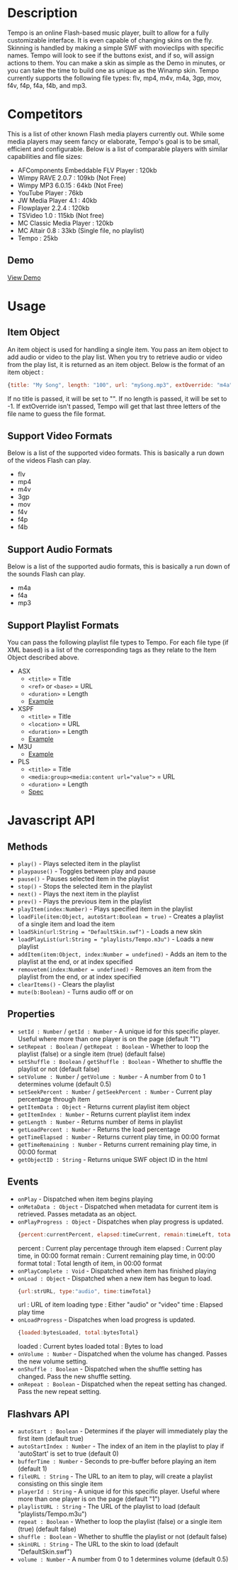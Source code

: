 # Description
Tempo is an online Flash-based music player, built to allow for a fully customizable interface. It is even capable of changing skins on the fly. Skinning is handled by making a simple SWF with movieclips with specific names. Tempo will look to see if the buttons exist, and if so, will assign actions to them. You can make a skin as simple as the Demo in minutes, or you can take the time to build one as unique as the Winamp skin. Tempo currently supports the following file types: flv, mp4, m4v, m4a, 3gp, mov, f4v, f4p, f4a, f4b, and mp3.

# Competitors
This is a list of other known Flash media players currently out. While some media players may seem fancy or elaborate, Tempo's goal is to be small, efficient and configurable. Below is a list of comparable players with similar capabilities and file sizes:
- AFComponents Embeddable FLV Player : 120kb
- Wimpy RAVE 2.0.7 : 109kb (Not Free)
- Wimpy MP3 6.0.15 : 64kb (Not Free)
- YouTube Player : 76kb
- JW Media Player 4.1 : 40kb
- Flowplayer 2.2.4 : 120kb
- TSVideo 1.0 : 115kb (Not free)
- MC Classic Media Player : 120kb
- MC Altair 0.8 : 33kb (Single file, no playlist)
- Tempo : 25kb

## Demo
[View Demo](https://mariani.life/projects/tempo/)

# Usage
## Item Object
An item object is used for handling a single item. You pass an item object to add audio or video to the play list. When you try to retrieve audio or video from the play list, it is returned as an item object. Below is the format of an item object :

```javascript
{title: "My Song", length: "100", url: "mySong.mp3", extOverride: "m4a"}
```

If no title is passed, it will be set to "". If no length is passed, it will be set to -1. If extOverride isn't passed, Tempo will get that last three letters of the file name to guess the file format.

## Support Video Formats
Below is a list of the supported video formats. This is basically a run down of the videos Flash can play.
- flv
- mp4
- m4v
- 3gp
- mov
- f4v
- f4p
- f4b

## Support Audio Formats
Below is a list of the supported audio formats, this is basically a run down of the sounds Flash can play.
- m4a
- f4a
- mp3

## Support Playlist Formats
You can pass the following playlist file types to Tempo. For each file type (if XML based) is a list of the corresponding tags as they relate to the Item Object described above.
- ASX
  - `<title>` = Title
  - `<ref>` or `<base>` = URL
  - `<duration>` = Length
  - [Example](/sample-playlists/asx_example.xml)
- XSPF
  - `<title>` = Title
  - `<location>` = URL
  - `<duration>` = Length
  - [Example](/sample-playlists/xspf_example.xml)
- M3U
  - [Example](/sample-playlists/m3u_example.m3u)
- PLS
  - `<title>` = Title
  - `<media:group><media:content url="value">` = URL
  - `<duration>` = Length
  - [Spec](http://code.google.com/apis/youtube/developers_guide_protocol.html#Understanding_Video_Entries)

# Javascript API
## Methods
- `play()` - Plays selected item in the playlist 
- `playpause()` - Toggles between play and pause 
- `pause()` - Pauses selected item in the playlist 
- `stop()` - Stops the selected item in the playlist 
- `next()` - Plays the next item in the playlist 
- `prev()` - Plays the previous item in the playlist 
- `playItem(index:Number)` - Plays specified item in the playlist 
- `loadFile(item:Object, autoStart:Boolean = true)` - Creates a playlist of a single item and load the item 
- `loadSkin(url:String = "DefaultSkin.swf")` - Loads a new skin 
- `loadPlayList(url:String = "playlists/Tempo.m3u")` - Loads a new playlist 
- `addItem(item:Object, index:Number = undefined)` - Adds an item to the playlist at the end, or at index specified 
- `removetem(index:Number = undefined)` - Removes an item from the playlist from the end, or at index specified 
- `clearItems()` - Clears the playlist 
- `mute(b:Boolean)` - Turns audio off or on 

## Properties
- `setId : Number` / `getId : Number` - A unique id for this specific player. Useful where more than one player is on the page (default "1") 
- `setRepeat : Boolean` / `getRepeat : Boolean` - Whether to loop the playlist (false) or a single item (true) (default false) 
- `setShuffle : Boolean` / `getShuffle : Boolean` - Whether to shuffle the playlist or not (default false) 
- `setVolume : Number` / `getVolume : Number` - A number from 0 to 1 determines volume (default 0.5) 
- `setSeekPercent : Number` / `getSeekPercent : Number` - Current play percentage through item 
- `getItemData : Object` - Returns current playlist item object 
- `getItemIndex : Number` - Returns current playlist item index 
- `getLength : Number` - Returns number of items in playlist 
- `getLoadPercent : Number` - Returns the load percentage 
- `getTimeElapsed : Number` - Returns current play time, in 00:00 format 
- `getTimeRemaining : Number` - Returns current remaining play time, in 00:00 format 
- `getObjectID : String` - Returns unique SWF object ID in the html 

## Events
- `onPlay` - Dispatched when item begins playing 
- `onMetaData : Object` - Dispatched when metadata for current item is retrieved. Passes metadata as an object. 
- `onPlayProgress : Object` - Dispatches when play progress is updated. 
    ```javascript
	{percent:currentPercent, elapsed:timeCurrent, remain:timeLeft, total:timeTotal}
	```
    percent : Current play percentage through item
    elapsed : Current play time, in 00:00 format
    remain : Current remaining play time, in 00:00 format
    total : Total length of item, in 00:00 format
- `onPlayComplete : Void` - Dispatched when item has finished playing 
- `onLoad : Object` - Dispatched when a new item has begun to load.
    ```javascript
	{url:strURL, type:"audio", time:timeTotal}
	```
    url : URL of item loading 
    type : Either "audio" or "video" 
    time : Elapsed play time 
- `onLoadProgress` - Dispatches when load progress is updated. 
    ```javascript
	{loaded:bytesLoaded, total:bytesTotal}
	```
    loaded : Current bytes loaded 
    total : Bytes to load 
- `onVolume : Number` - Dispatched when the volume has changed. Passes the new volume setting. 
- `onShuffle : Boolean` - Dispatched when the shuffle setting has changed. Pass the new shuffle setting. 
- `onRepeat : Boolean` - Dispatched when the repeat setting has changed. Pass the new repeat setting. 

## Flashvars API
- `autoStart : Boolean` - Determines if the player will immediately play the first item (default true) 
- `autoStartIndex : Number` - The index of an item in the playlist to play if 'autoStart' is set to true (default 0) 
- `bufferTime : Number` - Seconds to pre-buffer before playing an item (default 1) 
- `fileURL : String` - The URL to an item to play, will create a playlist consisting on this single item 
- `playerId : String` - A unique id for this specific player. Useful where more than one player is on the page (default "1") 
- `playlistURL : String` - The URL of the playlist to load (default "playlists/Tempo.m3u") 
- `repeat : Boolean` - Whether to loop the playlist (false) or a single item (true) (default false) 
- `shuffle : Boolean` - Whether to shuffle the playlist or not (default false) 
- `skinURL : String` - The URL to the skin to load (default "DefaultSkin.swf") 
- `volume : Number` - A number from 0 to 1 determines volume (default 0.5) 
